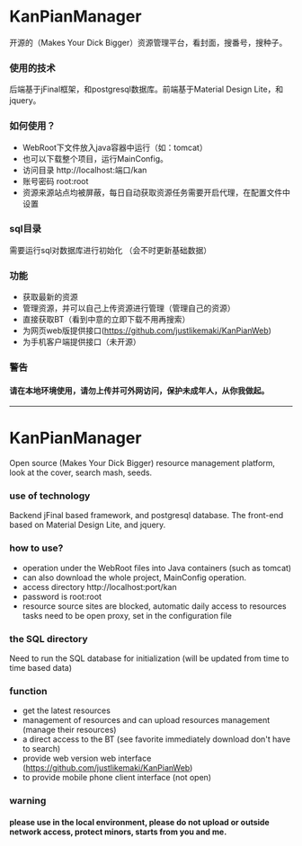# KanPianManager 
开源的（Makes Your Dick Bigger）资源管理平台，看封面，搜番号，搜种子。 

### 使用的技术
后端基于jFinal框架，和postgresql数据库。前端基于Material Design Lite，和jquery。

### 如何使用？
* WebRoot下文件放入java容器中运行（如：tomcat）
* 也可以下载整个项目，运行MainConfig。
* 访问目录 http://localhost:端口/kan
* 账号密码 root:root
* 资源来源站点均被屏蔽，每日自动获取资源任务需要开启代理，在配置文件中设置

### sql目录
需要运行sql对数据库进行初始化
（会不时更新基础数据）

### 功能
* 获取最新的资源
* 管理资源，并可以自己上传资源进行管理（管理自己的资源）
* 直接获取BT（看到中意的立即下载不用再搜索）
* 为网页web版提供接口(https://github.com/justlikemaki/KanPianWeb)
* 为手机客户端提供接口（未开源）

### 警告
#### 请在本地环境使用，请勿上传并可外网访问，保护未成年人，从你我做起。

**************************************************************************************************

# KanPianManager
Open source (Makes Your Dick Bigger) resource management platform, look at the cover, search mash, seeds.

### use of technology
Backend jFinal based framework, and postgresql database. The front-end based on Material Design Lite, and jquery.

### how to use?
* operation under the WebRoot files into Java containers (such as tomcat)
* can also download the whole project, MainConfig operation.
* access directory http://localhost:port/kan
* password is root:root
* resource source sites are blocked, automatic daily access to resources tasks need to be open proxy, set in the configuration file

### the SQL directory
Need to run the SQL database for initialization
(will be updated from time to time based data)

### function
* get the latest resources
* management of resources and can upload resources management (manage their resources)
* a direct access to the BT (see favorite immediately download don't have to search)
* provide web version web interface (https://github.com/justlikemaki/KanPianWeb)
* to provide mobile phone client interface (not open)

### warning
#### please use in the local environment, please do not upload or outside network access, protect minors, starts from you and me.
